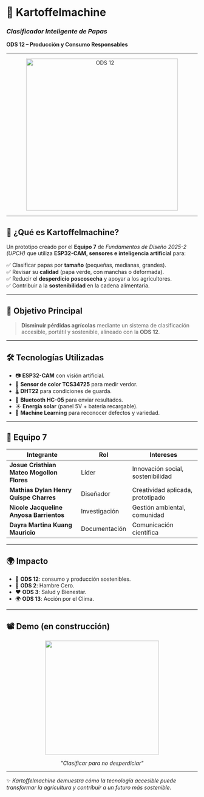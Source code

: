 # 🥔 Kartoffelmachine  
### *Clasificador Inteligente de Papas*  
**ODS 12 – Producción y Consumo Responsables**

---

<p align="center">
  <img src="recursos/200-ODS-12.gif" alt="ODS 12" width="400">
</p>

---

## 🚀 ¿Qué es Kartoffelmachine?
Un prototipo creado por el **Equipo 7** de *Fundamentos de Diseño 2025-2 (UPCH)* que utiliza **ESP32-CAM, sensores e inteligencia artificial** para:  

✅ Clasificar papas por **tamaño** (pequeñas, medianas, grandes).  
✅ Revisar su **calidad** (papa verde, con manchas o deformada).  
✅ Reducir el **desperdicio poscosecha** y apoyar a los agricultores.  
✅ Contribuir a la **sostenibilidad** en la cadena alimentaria.  

---

## 🎯 Objetivo Principal
> **Disminuir pérdidas agrícolas** mediante un sistema de clasificación accesible, portátil y sostenible, alineado con la **ODS 12**.

---

## 🛠️ Tecnologías Utilizadas
- 📷 **ESP32-CAM** con visión artificial.  
- 🎨 **Sensor de color TCS34725** para medir verdor.  
- 🌡️ **DHT22** para condiciones de guarda.  
- 📡 **Bluetooth HC-05** para enviar resultados.  
- ☀️ **Energía solar** (panel 5V + batería recargable).  
- 🤖 **Machine Learning** para reconocer defectos y variedad.  

---

## 👥 Equipo 7
| Integrante | Rol | Intereses |
|------------|-----|-----------|
| **Josue Cristhian Mateo Mogollon Flores** | Líder | Innovación social, sostenibilidad |
| **Mathias Dylan Henry Quispe Charres** | Diseñador | Creatividad aplicada, prototipado |
| **Nicole Jacqueline Anyosa Barrientos** | Investigación | Gestión ambiental, comunidad |
| **Dayra Martina Kuang Mauricio** | Documentación | Comunicación científica |

---

## 🌍 Impacto
- 🌱 **ODS 12**: consumo y producción sostenibles.  
- 🌾 **ODS 2**: Hambre Cero.  
- ❤️ **ODS 3**: Salud y Bienestar.  
- 🌍 **ODS 13**: Acción por el Clima.  

---

## 📽️ Demo (en construcción)
<p align="center">
  <img src="https://cdn.pixabay.com/animation/2022/12/26/19/49/19-49-19-662_512.gif" width="300">
</p>
<p align="center"><em>"Clasificar para no desperdiciar"</em></p>

---

✨ *Kartoffelmachine demuestra cómo la tecnología accesible puede transformar la agricultura y contribuir a un futuro más sostenible.*
